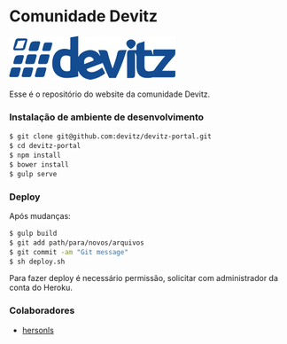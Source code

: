 # Comunidade Devitz

![Devitz](https://raw.githubusercontent.com/devitz/devitz-portal/master/app/images/logo_300x79.png)

Esse é o repositório do website da comunidade Devitz.

### Instalação de ambiente de desenvolvimento

```sh
$ git clone git@github.com:devitz/devitz-portal.git
$ cd devitz-portal
$ npm install
$ bower install
$ gulp serve
```

### Deploy
Após mudanças:
```sh
$ gulp build
$ git add path/para/novos/arquivos
$ git commit -am "Git message"
$ sh deploy.sh
```

Para fazer deploy é necessário permissão, solicitar com administrador da conta do Heroku.

### Colaboradores

- [hersonls](https://github.com/hersonls)
